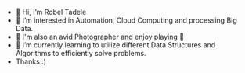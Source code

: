 - 👋 Hi, I’m Robel Tadele
- 👀 I’m interested in Automation, Cloud Computing and processing Big Data.
- 📸 I'm also an avid Photographer and enjoy playing 🎸
- 🌱 I’m currently learning to utilize different Data Structures and Algorithms to efficiently solve problems.
- Thanks :)

<!---
RobelTadele/RobelTadele is a ✨ special ✨ repository because its `README.md` (this file) appears on your GitHub profile.
You can click the Preview link to take a look at your changes.
--->
